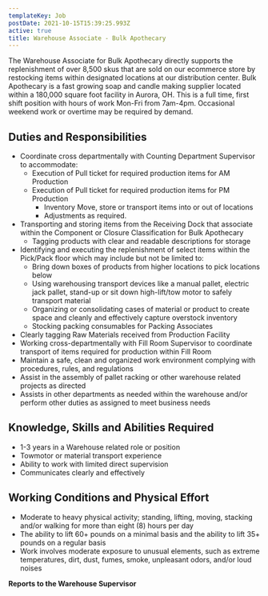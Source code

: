```yaml
---
templateKey: Job
postDate: 2021-10-15T15:39:25.993Z
active: true
title: Warehouse Associate - Bulk Apothecary
---
```

The Warehouse Associate for Bulk Apothecary directly supports the replenishment of over 8,500 skus that are sold on our ecommerce store by restocking items within designated locations at our distribution center. Bulk Apothecary is a fast growing soap and candle making supplier located within a 180,000 square foot facility in Aurora, OH. This is a full time, first shift position with hours of work Mon-Fri from 7am-4pm. Occasional weekend work or overtime may be required by demand.

## Duties and Responsibilities

- Coordinate cross departmentally with Counting Department Supervisor to accommodate:
  - Execution of Pull ticket for required production items for AM Production
  - Execution of Pull ticket for required production items for PM Production
    - Inventory Move, store or transport items into or out of locations
    - Adjustments as required.
- Transporting and storing items from the Receiving Dock that associate within the Component or Closure Classification for Bulk Apothecary
  - Tagging products with clear and readable descriptions for storage
- Identifying and executing the replenishment of select items within the Pick/Pack floor which may include but not be limited to:
  - Bring down boxes of products from higher locations to pick locations below
  - Using warehousing transport devices like a manual pallet, electric jack pallet, stand-up or sit down high-lift/tow motor to safely transport material
  - Organizing or consolidating cases of material or product to create space and cleanly and effectively capture overstock inventory
  - Stocking packing consumables for Packing Associates
- Clearly tagging Raw Materials received from Production Facility
- Working cross-departmentally with Fill Room Supervisor to coordinate transport of items required for production within Fill Room
- Maintain a safe, clean and organized work environment complying with procedures, rules, and regulations
- Assist in the assembly of pallet racking or other warehouse related projects as directed
- Assists in other departments as needed within the warehouse and/or perform other duties as assigned to meet business needs

## Knowledge, Skills and Abilities Required

- 1-3 years in a Warehouse related role or position
- Towmotor or material transport experience
- Ability to work with limited direct supervision
- Communicates clearly and effectively

## Working Conditions and Physical Effort

- Moderate to heavy physical activity; standing, lifting, moving, stacking and/or walking for more than eight (8) hours per day
- The ability to lift 60+ pounds on a minimal basis and the ability to lift 35+ pounds on a regular basis
- Work involves moderate exposure to unusual elements, such as extreme temperatures, dirt, dust, fumes, smoke, unpleasant odors, and/or loud noises

**Reports to the Warehouse Supervisor**
